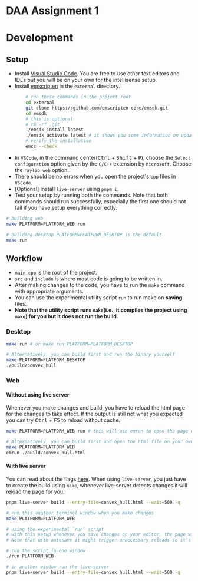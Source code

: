 # DAA Assignment 1

# Development

## Setup

-   Install [Visual Studio Code](https://code.visualstudio.com/). You are free to use other text editors and IDEs but you will be on your own for the intellisense setup.
-   Install [emscripten](https://emscripten.org/docs/getting_started/downloads.html) in the `external` directory.
    ```bash
        # run these commands in the project root
        cd external
        git clone https://github.com/emscripten-core/emsdk.git
        cd emsdk
        # this is optional
        # rm -rf .git
        ./emsdk install latest
        ./emsdk activate latest # it shows you some information on updating the PATH
        # verify the installation
        emcc --check
    ```
-   In `VSCode`, in the command center(<kbd>Ctrl</kbd> + <kbd>Shift</kbd> + <kbd>P</kbd>), choose the `Select configuration` option given by the `C/C++` extension by `Microsoft`. Choose the `raylib web` option.
-   There should be no errors when you open the project's `cpp` files in `VSCode`.
-   [Optional] Install `live-server` using `pnpm i`.
-   Test your setup by running both the commands. Note that both commands should run successfully, especially the first one should not fail if you have setup everything correctly.

```bash
# building web
make PLATFORM=PLATFORM_WEB run

# building desktop PLATFORM=PLATFORM_DESKTOP is the default
make run
```

## Workflow

-   `main.cpp` is the root of the project.
-   `src` and `include` is where most code is going to be written in.
-   After making changes to the code, you have to run the `make` command with appropriate arguments.
-   You can use the experimental utility script `run` to run make on **saving** files.
-   **Note that the utility script runs `make`(i.e., it compiles the project using `make`) for you but it does not run the build.**

### Desktop

```bash
make run # or make run PLATFORM=PLATFORM_DESKTOP

# Alternatively, you can build first and run the binary yourself
make PLATFORM=PLATFORM_DESKTOP
./build/convex_hull
```

### Web

#### Without using live server

Whenever you make changes and build, you have to reload the html page for the changes to take effect. If the output is still not what you expected you can try <kbd>Ctrl</kbd> + <kbd>F5</kbd> to reload without cache.

```bash
make PLATFORM=PLATFORM_WEB run # this will use emrun to open the page on your browser

# Alternatively, you can build first and open the html file on your own.
make PLATFORM=PLATFORM_WEB
emrun ./build/convex_hull.html

```

#### With live server

You can read about the flags [here](https://www.npmjs.com/package/live-server). When using `live-server`, you just have to create the build using `make`, whenever live-server detects changes it will reload the page for you.

```bash
pnpm live-server build --entry-file=convex_hull.html --wait=500 -q

# run this another terminal window when you make changes
make PLATFORM=PLATFORM_WEB
```

```bash
# using the experimental `run` script
# with this setup whenever you save changes on your editor, the page will reload.
# Note that with autosave it might trigger unnecessary reloads so it's your call whether you want to use this or not.

# run the script in one window
./run PLATFORM_WEB

# in another window run the live-server
pnpm live-server build --entry-file=convex_hull.html --wait=500 -q
```
